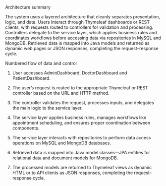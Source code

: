 Architecture summary

The system uses a layered architecture that cleanly separates presentation, logic, and data. Users interact through Thymeleaf dashboards or REST clients, with requests routed to controllers for validation and processing. Controllers delegate to the service layer, which applies business rules and coordinates workflows before accessing data via repositories in MySQL and MongoDB. Retrieved data is mapped into Java models and returned as dynamic web pages or JSON responses, completing the request–response cycle.

Numbered flow of data and control

1. User accesses AdminDashboard, DoctorDashboard and PatientDashboard.

2. The user’s request is routed to the appropriate Thymeleaf or REST controller based on the URL and HTTP method.

3. The controller validates the request, processes inputs, and delegates the main logic to the service layer.

4. The service layer applies business rules, manages workflows like appointment scheduling, and ensures proper coordination between components.

5. The service layer interacts with repositories to perform data access operations on MySQL and MongoDB databases.

6. Retrieved data is mapped into Java model classes—JPA entities for relational data and document models for MongoDB.

7. The processed models are returned to Thymeleaf views as dynamic HTML or to API clients as JSON responses, completing the request–response cycle.
